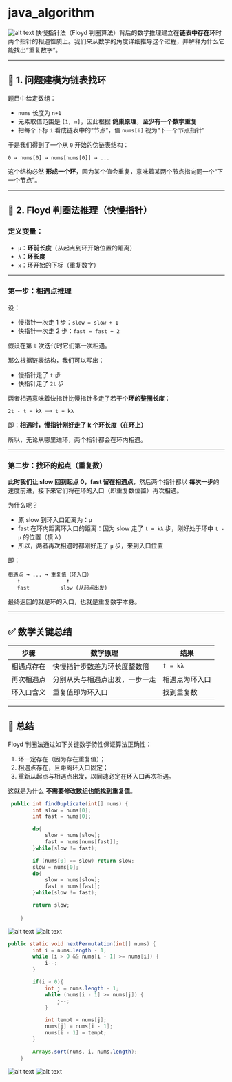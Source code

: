 # java_algorithm
![alt text](image.png)
快慢指针法（Floyd 判圈算法）背后的数学推理建立在**链表中存在环**时两个指针的相遇性质上。我们来从数学的角度详细推导这个过程，并解释为什么它能找出“重复数字”。

---

## 🧩 1. 问题建模为链表找环

题目中给定数组：

* `nums` 长度为 `n+1`
* 元素取值范围是 `[1, n]`，因此根据 **鸽巢原理**，**至少有一个数字重复**
* 把每个下标 `i` 看成链表中的“节点”，值 `nums[i]` 视为“下一个节点指针”

于是我们得到了一个从 `0` 开始的伪链表结构：

```
0 → nums[0] → nums[nums[0]] → ...
```

这个结构必然 **形成一个环**，因为某个值会重复，意味着某两个节点指向同一个“下一个节点”。

---

## 🧠 2. Floyd 判圈法推理（快慢指针）

### 定义变量：

* `μ`：**环前长度**（从起点到环开始位置的距离）
* `λ`：**环长度**
* `x`：环开始的下标（重复数字）

---

### 第一步：相遇点推理

设：

* 慢指针一次走 1 步：`slow = slow + 1`
* 快指针一次走 2 步：`fast = fast + 2`

假设在第 `t` 次迭代时它们第一次相遇。

那么根据链表结构，我们可以写出：

* 慢指针走了 `t` 步
* 快指针走了 `2t` 步

两者相遇意味着快指针比慢指针多走了若干个**环的整圈长度**：

```
2t - t = kλ ⟹ t = kλ
```

即：**相遇时，慢指针刚好走了 k 个环长度（在环上）**

所以，无论从哪里进环，两个指针都会在环内相遇。

---

### 第二步：找环的起点（重复数）

**此时我们让 slow 回到起点 0，fast 留在相遇点**，然后两个指针都以 **每次一步**的速度前进，接下来它们将在环的入口（即重复数位置）再次相遇。

为什么呢？

* 原 slow 到环入口距离为：`μ`
* fast 在环内距离环入口的距离：因为 slow 走了 `t = kλ` 步，刚好处于环中 `t - μ` 的位置（模 λ）
* 所以，两者再次相遇时都刚好走了 `μ` 步，来到入口位置

即：

```
相遇点 → ... → 重复值（环入口）
   ↑               ↑
   fast          slow (从起点出发)
```

最终返回的就是环的入口，也就是重复数字本身。

---

## ✅ 数学关键总结

| 步骤    | 数学原理            | 结果       |
| ----- | --------------- | -------- |
| 相遇点存在 | 快慢指针步数差为环长度整数倍  | `t = kλ` |
| 再次相遇点 | 分别从头与相遇点出发，一步一走 | 相遇点为环入口  |
| 环入口含义 | 重复值即为环入口        | 找到重复数    |

---

## 🏁 总结

Floyd 判圈法通过如下关键数学特性保证算法正确性：

1. 环一定存在（因为存在重复值）；
2. 相遇点存在，且距离环入口固定；
3. 重新从起点与相遇点出发，以同速必定在环入口再次相遇。

这就是为什么 **不需要修改数组也能找到重复值**。
```java
 public int findDuplicate(int[] nums) {
        int slow = nums[0];
        int fast = nums[0];

        do{
            slow = nums[slow];
            fast = nums[nums[fast]];
        }while(slow != fast);

        if (nums[0] == slow) return slow;
        slow = nums[0];
        do{
            slow = nums[slow];
            fast = nums[fast];
        }while(slow != fast);

        return slow;
        
    }
```

![alt text](image-1.png)
![alt text](image-2.png)

```java
public static void nextPermutation(int[] nums) {
        int i = nums.length - 1;
        while (i > 0 && nums[i - 1] >= nums[i]) {
            i--;
        }

        if(i > 0){
            int j = nums.length - 1;
            while (nums[i - 1] >= nums[j]) {
                j--;
            }

            int tempt = nums[j];
            nums[j] = nums[i - 1];
            nums[i - 1] = tempt;
        }

        Arrays.sort(nums, i, nums.length);
    }
```

![alt text](image-3.png)
![alt text](image-4.png)
